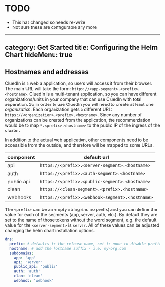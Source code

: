 # TODO
* This has changed so needs re-write
* Not sure these are configurable any more

---
category: Get Started
title: Configuring the Helm Chart
hideMenu: true
---

## Hostnames and addresses

CluedIn is a web a application, so users will access it from their browser. The main URL will take the form: 
 `https://<app-segment>.<prefix>.<hostname>`. 
 CluedIn is a multi-tenant application, so you can have different organizations/units in your company that can use CluedIn with total separation. So in order to use CluedIn you will need to create at least one *organization*. Each organization gets a different URL: `https://<organization>.<prefix>.<hostname>`. Since any number of organizations can be created from the application, the recommendation would be to map `*.<prefix>.<hostname>` to the public IP of the ingress of the cluster.

In addition to the actual web application, other  components need to be accessible from the outside, and therefore will be mapped to some URLs.

| component  | default url
|------------|--------------------------------------|
| api        | `https://<prefix>.<server-segment>.<hostname>`
| auth       | `https://<prefix>.<auth-segment>.<hostname>`
| public api | `https://<prefix>.<public-segment>.<hostname>`
| clean      | `https://<clean-segment>.<prefix>.<hostname>`
| webhooks   | `https://<prefix>.<webhook-segment>.<hostname>`

The `<prefix>` can be an empty string (i.e. no prefix) and you can define the value for each of the segments (app, server, auth, etc.). By default they are set to the name of those tokens without the word segment, e.g. the default value for the `<server-segment>` is `server`. All of these values can be adjusted changing the helm chart installation options.

```yaml
dns:
  prefix: # defaults to the release name, set to none to disable prefixes.
  hostname: # add the hostname suffix - i.e. my-org.com
  subdomains:
    app: 'app'
    api: 'server'
    public_api: 'public'
    auth: 'auth'
    clan: 'clean'
    webhook: 'webhook'
```
